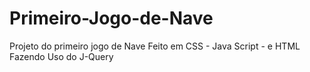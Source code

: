 # Primeiro-Jogo-de-Nave
Projeto do primeiro jogo de Nave Feito em CSS - Java Script - e HTML Fazendo Uso do J-Query
